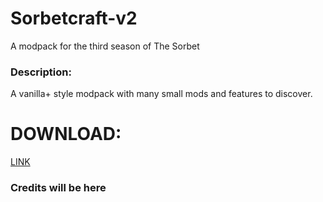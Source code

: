 # Sorbetcraft-v2
A modpack for the third season of The Sorbet

### Description:
A vanilla+ style modpack with many small mods and features to discover.

# DOWNLOAD:
[LINK](https://github.com/Turnip1234/Sorbetcraft-v2/releases/tag/B5.0)

### Credits will be here
